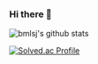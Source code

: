 ### Hi there 👋

![bmlsj's github stats](https://github-readme-stats-sigma-five.vercel.app/api?username=bmlsj&show_icons=true)

[![Solved.ac Profile](http://mazassumnida.wtf/api/v2/generate_badge?boj=백준아이디)](https://solved.ac/백준아이디/)

<!--
**bmlsj/bmlsj** is a ✨ _special_ ✨ repository because its `README.md` (this file) appears on your GitHub profile.

Here are some ideas to get you started:

- 🔭 I’m currently working on ...
- 🌱 I’m currently learning ...
- 👯 I’m looking to collaborate on ...
- 🤔 I’m looking for help with ...
- 💬 Ask me about ...
- 📫 How to reach me: ...
- 😄 Pronouns: ...
- ⚡ Fun fact: ...
-->
